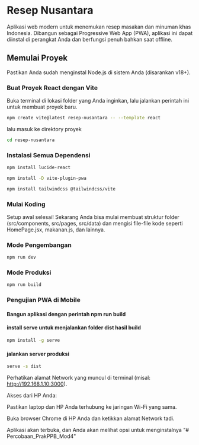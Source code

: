 # Resep Nusantara

Aplikasi web modern untuk menemukan resep masakan dan minuman khas Indonesia. Dibangun sebagai Progressive Web App (PWA), aplikasi ini dapat diinstal di perangkat Anda dan berfungsi penuh bahkan saat offline.

## Memulai Proyek

Pastikan Anda sudah menginstal Node.js di sistem Anda (disarankan v18+).

### Buat Proyek React dengan Vite
Buka terminal di lokasi folder yang Anda inginkan, lalu jalankan perintah ini untuk membuat proyek baru.

```bash
npm create vite@latest resep-nusantara -- --template react
```
lalu masuk ke direktory proyek

```bash
cd resep-nusantara
```
### Instalasi Semua Dependensi

```bash
npm install lucide-react

npm install -D vite-plugin-pwa

npm install tailwindcss @tailwindcss/vite
```
### Mulai Koding

Setup awal selesai! Sekarang Anda bisa mulai membuat struktur folder (src/components, src/pages, src/data) dan mengisi file-file kode seperti HomePage.jsx, makanan.js, dan lainnya.

### Mode Pengembangan

```bash
npm run dev
```

### Mode Produksi

```bash
npm run build
```

### Pengujian PWA di Mobile

#### Bangun aplikasi dengan perintah npm run build

#### install serve untuk menjalankan folder dist hasil build

```bash
npm install -g serve
```

#### jalankan server produksi

```bash
serve -s dist
```
Perhatikan alamat Network yang muncul di terminal (misal: http://192.168.1.10:3000).

Akses dari HP Anda:

Pastikan laptop dan HP Anda terhubung ke jaringan Wi-Fi yang sama.

Buka browser Chrome di HP Anda dan ketikkan alamat Network tadi.

Aplikasi akan terbuka, dan Anda akan melihat opsi untuk menginstalnya
"# Percobaan_PrakPPB_Mod4" 
